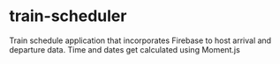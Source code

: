 # train-scheduler
Train schedule application that incorporates Firebase to host arrival and departure data. Time and dates get calculated using Moment.js
